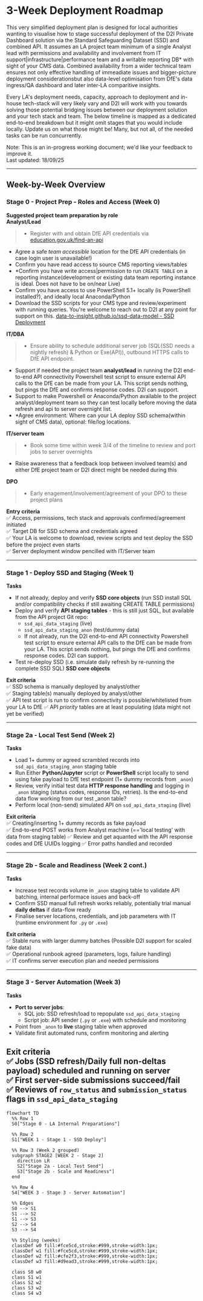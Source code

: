 # 3-Week Deployment Roadmap

This very simplified deployment plan is designed for local authorities wanting to visualise how to stage successful deployment of the D2I Private Dashboard solution via the Standard Safeguarding Dataset (SSD) and combined API. It assumes an LA project team minimum of a single Analyst lead with permissions and availability and involvement from IT support|infrastructure|performance team and a writable reporting DB* with sight of your CMS data. Combined availability from a  wider technical team ensures not only effective handling of immeadiate issues and bigger-picture deployment considerationsbut also data-level optimisation from DfE's data ingress/QA dashboard and later inter-LA comparitive insights. 

Every LA's deployment needs, capacity, approach to deployment and in-house tech-stack will very likely vary and D2I will work with you towards solving those potential bridging issues between our deployment solution and your tech stack and team. The below timeline is mapped as a dedicated end-to-end breakdown but it might omit stages that you would include locally. Update us on what those might be! Many, but not all, of the needed tasks can be run concurrently. 

Note: This is an in-progress working document; we'd like your feedback to improve it.  
Last updated: 18/09/25

---

## Week-by-Week Overview

### **Stage 0 - Project Prep - Roles and Access (Week 0)**
**Suggested project team preparation by role**  
**Analyst/Lead**  
> - Register with and obtain DfE API credentials via [education.gov.uk/find-an-api](https://pp-find-and-use-an-api.education.gov.uk/find-an-api)  
 - Agree a safe _team accessible_ location for the DfE API credentials (in case login user is unavailable!)
 - Confirm you have read access to source CMS reporting views/tables  
 - *Confirm you have write access|permission to run `CREATE TABLE` on a reporting instance(development or existing data team reporting instance is ideal. Does not have to be on/near Live)  
 - Confirm you have access to use PowerShell 5.1+ locally (is PowerShell installed?), and ideally local Anaconda/Python 
 - Download the SSD scripts for your CMS type and review/experiment with running queries. You're welcome to reach out to D2I at any point for support on this.  [data-to-insight.github.io/ssd-data-model - SSD Deployment](https://data-to-insight.github.io/ssd-data-model-next/)

**IT/DBA**  
> - Ensure ability to schedule additional server job (SQL(SSD needs a nightly refresh) & Python or Exe(API)), outbound HTTPS calls to DfE API endpoint. 
- Support if needed the project team **analyst/lead** in running the D2I end-to-end API connectivity Powershell test script to ensure external API calls to the DfE can be made from your LA. This script sends nothing, but pings the DfE and confirms response codes. D2I can support. 
- Support to make Powershell or Anaconda/Python available to the project analyst/deployment team so they can test locally before moving the data refresh and api to server overnight list. 
- *Agree environment: Where can your LA deploy SSD schema(within sight of CMS data), optional: file/log locations. 

**IT/server team** 
> - Book some time within week 3/4 of the timeline to review and port jobs to server overnights
 - Raise awareness that a feedback loop between involved team(s) and either DfE project team or D2I direct might be needed during this

**DPO**
> - Early enagement/involvement/agreement of your DPO to these project plans

**Entry criteria**  
✅ Access, permissions, tech stack and approvals confirmed/agreement initiated  
✅ Target DB for SSD schema and credentials agreed  
✅ Your LA is welcome to download, review scripts and test deploy the SSD before the project even starts  
✅ Server deployment window pencilled with IT/Server team

---

### **Stage 1 - Deploy SSD and Staging (Week 1)**
**Tasks**  
- If not already, deploy and verify **SSD core objects** (run SSD install SQL and/or compatibility checks if still awaiting CREATE TABLE permissions)  
- Deploy and verify **API staging tables** - this is still just SQL, but available from the API project Git repo:  
  - `ssd_api_data_staging` (live)  
  - `ssd_api_data_staging_anon` (test/dummy data)  
  - If not already, run the D2I end-to-end API connectivity Powershell test script to ensure external API calls to the DfE can be made from your LA. This script sends nothing, but pings the DfE and confirms response codes. D2I can support. 
- Test re-deploy SSD (i.e. simulate daily refresh by re-running the complete SSD SQL)  **SSD core objects**  

**Exit criteria**  
✅ SSD schema is manually deployed by analyst/other  
✅ Staging table(s) manually deployed by analyst/other  
✅ API test script is run to confirm connectivity is possible/whitelisted from your LA to DfE
✅ API *priority* tables are at least populating (data might not yet be verified)  

---

### **Stage 2a - Local Test Send (Week 2)**
**Tasks**  
- Load 1+ dummy or agreed scrambled records into `ssd_api_data_staging_anon` staging table  
- Run Either **Python/Jupyter** script or **PowerShell** script locally to send using fake payload to DfE test endpoint (1+ dummy records from `_anon`)  
- Review, verify initial test data **HTTP response handling** and logging in `_anon` staging (status codes, response IDs, retries). Is the end-to-end data flow working from our test _anon table? 
- Perform local (non-send) simulated API on `ssd_api_data_staging` (live)  

**Exit criteria**  
✅ Creating/inserting 1+ dummy records as fake payload  
✅ End-to-end POST works from Analyst machine (=='local testing' with data from staging table)
✅ Review and get aquanted with the API response codes and DfE UUIDs logging
✅ Error paths handled and recorded  

---

### **Stage 2b - Scale and Readiness (Week 2 cont.)**
**Tasks**  
- Increase test records volume in `_anon` staging table to validate API batching, internal performace issues and back-off  
- Confirm SSD manual full refresh works reliably, potentially trial manual **daily deltas** if data-flow ready  
- Finalise server locations, credentials, and job parameters with IT (runtime environment for `.py` or `.exe`)  

**Exit criteria**  
✅ Stable runs with larger dummy batches (Possible D2I support for scaled fake data)  
✅ Operational runbook agreed (parameters, logs, failure handling)  
✅ IT confirms server execution plan and needed permissions  

---

### **Stage 3 - Server Automation (Week 3)**
**Tasks**  
- **Port to server jobs**:  
  - SQL job: SSD refresh/load to repopulate `ssd_api_data_staging`  
  - Script job: API sender (`.py` or `.exe`) with schedule and monitoring  
- Point from `_anon` to **live** staging table when approved  
- Validate first automated runs, confirm monitoring and alerting  

**Exit criteria**  
✅ Jobs (SSD refresh/Daily full non-deltas payload) scheduled and running on server  
✅ First server-side submissions succeed/fail  
✅ Reviews of `row_status` and `submission_status` flags in `ssd_api_data_staging`
---




```mermaid
flowchart TD
  %% Row 1
  S0["Stage 0 - LA Internal Preparations"]

  %% Row 2
  S1["WEEK 1 - Stage 1 - SSD Deploy"]

  %% Row 3 (Week 2 grouped)
  subgraph STAGE2 [WEEK 2 - Stage 2]
    direction LR
    S2["Stage 2a - Local Test Send"]
    S3["Stage 2b - Scale and Readiness"]
  end

  %% Row 4
  S4["WEEK 3 - Stage 3 - Server Automation"]

  %% Edges
  S0 --> S1
  S1 --> S2
  S1 --> S3
  S2 --> S4
  S3 --> S4

  %% Styling (weeks)
  classDef w0 fill:#fce5cd,stroke:#999,stroke-width:1px;
  classDef w1 fill:#fce5cd,stroke:#999,stroke-width:1px;
  classDef w2 fill:#cfe2f3,stroke:#999,stroke-width:1px;
  classDef w3 fill:#d9ead3,stroke:#999,stroke-width:1px;

  class S0 w0
  class S1 w1
  class S2 w2
  class S3 w2
  class S4 w3

```

